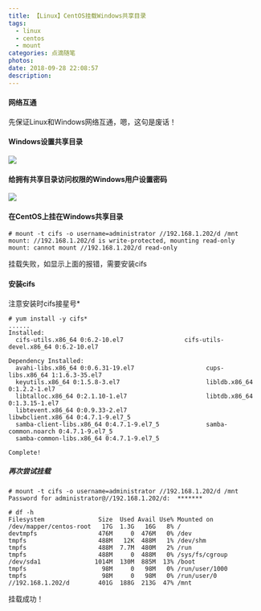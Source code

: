 ```yaml
---
title: 【Linux】CentOS挂载Windows共享目录
tags:
  - linux
  - centos
  - mount
categories: 点滴随笔
photos: 
date: 2018-09-28 22:08:57
description: 
---
```


#### 网络互通

先保证Linux和Windows网络互通，嗯，这句是废话！

#### Windows设置共享目录

![](/images/20180928/20180928_01.png)

#### 给拥有共享目录访问权限的Windows用户设置密码

![](/images/20180928/20180928_02.png)

<!--more-->

#### 在CentOS上挂在Windows共享目录

    # mount -t cifs -o username=administrator //192.168.1.202/d /mnt
    mount: //192.168.1.202/d is write-protected, mounting read-only
    mount: cannot mount //192.168.1.202/d read-only

挂载失败，如显示上面的报错，需要安装cifs

#### 安装cifs

注意安装时cifs接星号*

    # yum install -y cifs*
    ......
    Installed:
      cifs-utils.x86_64 0:6.2-10.el7                 cifs-utils-devel.x86_64 0:6.2-10.el7                

    Dependency Installed:
      avahi-libs.x86_64 0:0.6.31-19.el7                    cups-libs.x86_64 1:1.6.3-35.el7                
      keyutils.x86_64 0:1.5.8-3.el7                        libldb.x86_64 0:1.2.2-1.el7                    
      libtalloc.x86_64 0:2.1.10-1.el7                      libtdb.x86_64 0:1.3.15-1.el7                   
      libtevent.x86_64 0:0.9.33-2.el7                      libwbclient.x86_64 0:4.7.1-9.el7_5             
      samba-client-libs.x86_64 0:4.7.1-9.el7_5             samba-common.noarch 0:4.7.1-9.el7_5            
      samba-common-libs.x86_64 0:4.7.1-9.el7_5            

    Complete!

##### 再次尝试挂载

    # mount -t cifs -o username=administrator //192.168.1.202/d /mnt
    Password for administrator@//192.168.1.202/d:  *******
    
    # df -h
    Filesystem               Size  Used Avail Use% Mounted on
    /dev/mapper/centos-root   17G  1.3G   16G   8% /
    devtmpfs                 476M     0  476M   0% /dev
    tmpfs                    488M   12K  488M   1% /dev/shm
    tmpfs                    488M  7.7M  480M   2% /run
    tmpfs                    488M     0  488M   0% /sys/fs/cgroup
    /dev/sda1               1014M  130M  885M  13% /boot
    tmpfs                     98M     0   98M   0% /run/user/1000
    tmpfs                     98M     0   98M   0% /run/user/0
    //192.168.1.202/d        401G  188G  213G  47% /mnt

挂载成功！

